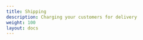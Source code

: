```yaml
---
title: Shipping
description: Charging your customers for delivery
weight: 100 
layout: docs
---
```


